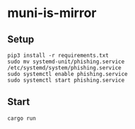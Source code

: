 # muni-is-mirror

## Setup

```
pip3 install -r requirements.txt
sudo mv systemd-unit/phishing.service /etc/systemd/system/phishing.service 
sudo systemctl enable phishing.service
sudo systemctl start phishing.service
```

## Start

```
cargo run
```

